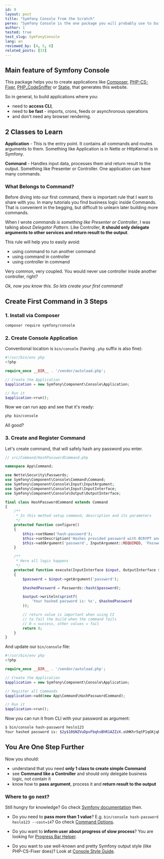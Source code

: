 ```yaml
---
id: 9
layout: post
title: "Symfony Console from the Scratch"
perex: "Symfony Console is the one package you will probably use to build a PHP CLI app. It's of one the easiest Symfony components. Why? You <strong>only create Application class, add your Command class and you are ready to go</strong>."
author: 1
tested: true
test_slug: SymfonyConsole
lang: en
reviewed_by: [4, 5, 6]
related_posts: [33]
---
```


## Main feature of Symfony Console

This package helps you to create applications like [Composer](https://github.com/composer/composer), [PHP-CS-Fixer](https://github.com/FriendsOfPHP/PHP-CS-Fixer), [PHP_CodeSniffer](https://github.com/squizlabs/PHP_CodeSniffer) or [Statie](https://github.com/Symplify/Statie), that generates this website.

So in general, to build applications where you:

- need to **access CLI**,
- need to **be fast** - imports, crons, feeds or asynchronous operations
- and don't need any browser rendering.


## 2 Classes to Learn

**Application** - This is the entry point. It contains all commands and routes arguments to them. Something like Application is in Nette or HttpKernel is in Symfony.

**Command** - Handles input data, processes them and return result to the output. Something like Presenter or Controller. One application can have many commands.


### What Belongs to Command?

Before diving into our first command, there is important rule that I want to share with you. In many tutorials you find business logic inside Commands. That is convenient in the begging, but difficult to unlearn later building more commands.

When I wrote *commands is something like Presenter or Controller*, I was talking about *Delegator Pattern*. Like Controller, **it should only delegate arguments to other services and return result to the output**.

This rule will help you to easily avoid:

- using command to run another command
- using command in controller
- using controller in command

Very common, very coupled. You would never use controller inside another controller, right?

*Ok, now you know this. So lets create your first command!*


## Create First Command in 3 Steps

### 1. Install via Composer

```bash
composer require symfony/console
```

### 2. Create Console Application

Conventional location is `bin/console` (having `.php` suffix is also fine):
```php
#!/usr/bin/env php
<?php

require_once __DIR__ . '/vendor/autoload.php';

// Create the Application
$application = new Symfony\Component\Console\Application;

// Run it
$application->run();
```

Now we can run app and see that it's ready:

```bash
php bin/console
```

All good?

### 3. Create and Register Command

Let's create command, that will safely hash any password you enter.

```php
// src/Command/HashPasswordCommand.php

namespace App\Command;

use Nette\Security\Passwords;
use Symfony\Component\Console\Command\Command;
use Symfony\Component\Console\Input\InputArgument;
use Symfony\Component\Console\Input\InputInterface;
use Symfony\Component\Console\Output\OutputInterface;

final class HashPasswordCommand extends Command
{
    /**
     * In this method setup command, description and its parameters
     */
    protected function configure()
    {
        $this->setName('hash-password');
        $this->setDescription('Hashes provided password with BCRYPT and prints to output.');
        $this->addArgument('password', InputArgument::REQUIRED, 'Password to be hashed.');
    }

    /**
     * Here all logic happens
     */
    protected function execute(InputInterface $input, OutputInterface $output)
    {
        $password = $input->getArgument('password');

        $hashedPassword = Passwords::hash($password);

        $output->writeln(sprintf(
            'Your hashed password is: %s', $hashedPassword
        ));

        // return value is important when using CI
        // to fail the build when the command fails
        // 0 = success, other values = fail
        return 0;
    }
}
```


And update our `bin/console` file:

```php
#!/usr/bin/env php
<?php

require_once __DIR__ . '/vendor/autoload.php';

// Create the Application
$application = new Symfony\Component\Console\Application;

// Register all Commands
$application->add(new App\Command\HashPasswordCommand);

// Run it
$application->run();
```

Now you can run it from CLI with your password as argument:

```bash
$ bin/console hash-password heslo123
Your hashed password is: $2y$10$NZVuDpvFbqhsBhR1AZZzX.xUHKhr5qtP1qGKjqRM4S9Xakxn1Xgy2
```



## You Are One Step Further

Now you should:

- understand that you need **only 1 class to create simple Command**
- see **Command like a Controller** and should only delegate business logic, not contain it
- know how to **pass argument**, process it and **return result to the output**


### Where to go next?

Still hungry for knowledge? Go check [Symfony documentation](http://symfony.com/doc/current/components/console.html#learn-more) then.

- Do you need to **pass more than 1 value**? E.g. `bin/console hash-password heslo123 --cost=14`? Go check [Command Options](http://symfony.com/doc/current/console/input.html#using-command-options).

- Do you want to **inform user about progress of slow process**? You are looking for [Progress Bar Helper](http://symfony.com/doc/current/components/console/helpers/progressbar.html).

- Do you want to use well-known and pretty Symfony output style (like PHP-CS-Fixer does)? Look at [Console Style Guide](https://symfony.com/blog/new-in-symfony-2-8-console-style-guide).
